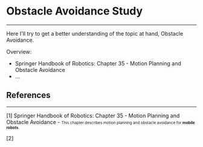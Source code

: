 # Obstacle Avoidance Study
------
Here I'll try to get a better understanding of the topic at hand, Obstacle Avoidance. 

Overview: 
-  Springer Handbook of Robotics: Chapter 35 - Motion Planning and Obstacle Avoidance
-  ...

## References
------
[1] Springer Handbook of Robotics: Chapter 35 - Motion Planning and Obstacle Avoidance - <font size="0.5"> This chapter describes motion planning and obstacle avoidance for **mobile robots**. </font>

[2] 
